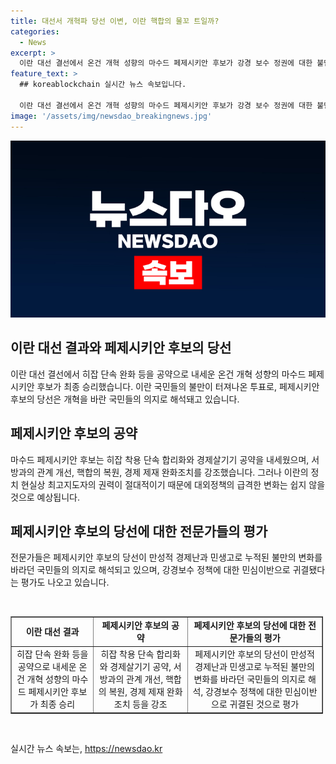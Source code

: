 ```yaml
---
title: 대선서 개혁파 당선 이변, 이란 핵합의 물꼬 트일까?
categories:
  - News
excerpt: >
  이란 대선 결선에서 온건 개혁 성향의 마수드 페제시키안 후보가 강경 보수 정권에 대한 불만을 터뜨리며 최종 승리했습니다. 페제시키안 후보는 히잡 단속 완화와 경제 살리기 공약으로 민심을 사로잡았으며, 서방과의 관계 개선과 경제 제재 완화를 강조했습니다. 하지만 이란의 정치 현실에서의 한계와 경제난으로 발생한 불만이 여전히 존재하며, 강경보수 정책에 대한 민심이 반발로 이어졌다는 평가도 내려지고 있습니다.
feature_text: >
  ## koreablockchain 실시간 뉴스 속보입니다.

  이란 대선 결선에서 온건 개혁 성향의 마수드 페제시키안 후보가 강경 보수 정권에 대한 불만을 터뜨리며 최종 승리했습니다. 페제시키안 후보는 히잡 단속 완화와 경제 살리기 공약으로 민심을 사로잡았으며, 서방과의 관계 개선과 경제 제재 완화를 강조했습니다. 하지만 이란의 정치 현실에서의 한계와 경제난으로 발생한 불만이 여전히 존재하며, 강경보수 정책에 대한 민심이 반발로 이어졌다는 평가도 내려지고 있습니다.
image: '/assets/img/newsdao_breakingnews.jpg'
---
```


<p><img src="/assets/img/newsdao_breakingnews.jpg" alt="koreablockchain 속보" /></p>

<h2 data-ke-size="size26">이란 대선 결과와 페제시키안 후보의 당선</h2>

<p data-ke-size="size16">이란 대선 결선에서 히잡 단속 완화 등을 공약으로 내세운 온건 개혁 성향의 마수드 페제시키안 후보가 최종 승리했습니다. 이란 국민들의 불만이 터져나온 투표로, 페제시키안 후보의 당선은 개혁을 바란 국민들의 의지로 해석돼고 있습니다.</p>

<h2 data-ke-size="size26">페제시키안 후보의 공약</h2>

<p data-ke-size="size16">마수드 페제시키안 후보는 히잡 착용 단속 합리화와 경제살기기 공약을 내세웠으며, 서방과의 관계 개선, 핵합의 복원, 경제 제재 완화조치를 강조했습니다. 그러나 이란의 정치 현실상 최고지도자의 권력이 절대적이기 때문에 대외정책의 급격한 변화는 쉽지 않을 것으로 예상됩니다.</p>

<h2 data-ke-size="size26">페제시키안 후보의 당선에 대한 전문가들의 평가</h2>

<p data-ke-size="size16">전문가들은 페제시키안 후보의 당선이 만성적 경제난과 민생고로 누적된 불만의 변화를 바라던 국민들의 의지로 해석되고 있으며, 강경보수 정책에 대한 민심이반으로 귀결됐다는 평가도 나오고 있습니다.</p>

<p data-ke-size="size16">&nbsp;</p>

<table border="1" style="width: 500px;">
<tbody>
<tr>
<td style="text-align: center; height: 17px;"><b>이란 대선 결과</b></td>
<td style="text-align: center; height: 17px;"><b>페제시키안 후보의 공약</b></td>
<td style="text-align: center; height: 17px;"><b>페제시키안 후보의 당선에 대한 전문가들의 평가</b></td>
</tr>
<tr>
<td style="text-align: center; height: 17px;">히잡 단속 완화 등을 공약으로 내세운 온건 개혁 성향의 마수드 페제시키안 후보가 최종 승리</td>
<td style="text-align: center; height: 17px;">히잡 착용 단속 합리화와 경제살기기 공약, 서방과의 관계 개선, 핵합의 복원, 경제 제재 완화조치 등을 강조</td>
<td style="text-align: center; height: 17px;">페제시키안 후보의 당선이 만성적 경제난과 민생고로 누적된 불만의 변화를 바라던 국민들의 의지로 해석, 강경보수 정책에 대한 민심이반으로 귀결된 것으로 평가</td>
</tr>
</tbody>
</table>

<p data-ke-size="size16">&nbsp;</p>
실시간 뉴스 속보는, <a href="https://newsdao.kr" rel="dofollow">https://newsdao.kr</a>



